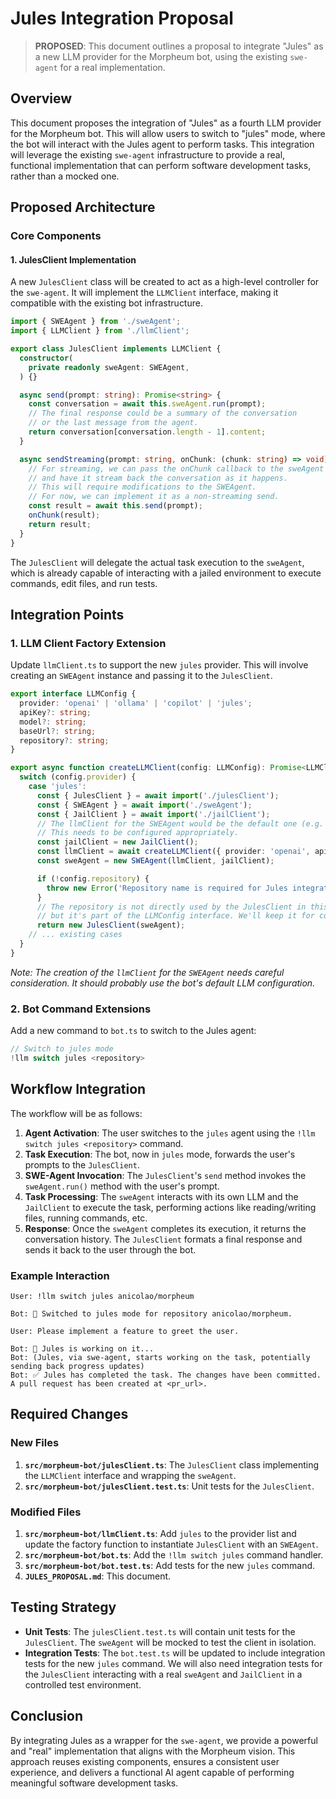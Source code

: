 # Jules Integration Proposal

> **PROPOSED**: This document outlines a proposal to integrate "Jules" as a new LLM provider for the Morpheum bot, using the existing `swe-agent` for a real implementation.

## Overview

This document proposes the integration of "Jules" as a fourth LLM provider for the Morpheum bot. This will allow users to switch to "jules" mode, where the bot will interact with the Jules agent to perform tasks. This integration will leverage the existing `swe-agent` infrastructure to provide a real, functional implementation that can perform software development tasks, rather than a mocked one.

## Proposed Architecture

### Core Components

#### 1. JulesClient Implementation

A new `JulesClient` class will be created to act as a high-level controller for the `swe-agent`. It will implement the `LLMClient` interface, making it compatible with the existing bot infrastructure.

```typescript
import { SWEAgent } from './sweAgent';
import { LLMClient } from './llmClient';

export class JulesClient implements LLMClient {
  constructor(
    private readonly sweAgent: SWEAgent,
  ) {}

  async send(prompt: string): Promise<string> {
    const conversation = await this.sweAgent.run(prompt);
    // The final response could be a summary of the conversation
    // or the last message from the agent.
    return conversation[conversation.length - 1].content;
  }

  async sendStreaming(prompt: string, onChunk: (chunk: string) => void): Promise<string> {
    // For streaming, we can pass the onChunk callback to the sweAgent
    // and have it stream back the conversation as it happens.
    // This will require modifications to the SWEAgent.
    // For now, we can implement it as a non-streaming send.
    const result = await this.send(prompt);
    onChunk(result);
    return result;
  }
}
```

The `JulesClient` will delegate the actual task execution to the `sweAgent`, which is already capable of interacting with a jailed environment to execute commands, edit files, and run tests.

## Integration Points

### 1. LLM Client Factory Extension

Update `llmClient.ts` to support the new `jules` provider. This will involve creating an `SWEAgent` instance and passing it to the `JulesClient`.

```typescript
export interface LLMConfig {
  provider: 'openai' | 'ollama' | 'copilot' | 'jules';
  apiKey?: string;
  model?: string;
  baseUrl?: string;
  repository?: string;
}

export async function createLLMClient(config: LLMConfig): Promise<LLMClient> {
  switch (config.provider) {
    case 'jules':
      const { JulesClient } = await import('./julesClient');
      const { SWEAgent } = await import('./sweAgent');
      const { JailClient } = await import('./jailClient');
      // The llmClient for the SWEAgent would be the default one (e.g. openai)
      // This needs to be configured appropriately.
      const jailClient = new JailClient();
      const llmClient = await createLLMClient({ provider: 'openai', apiKey: process.env.OPENAI_API_KEY });
      const sweAgent = new SWEAgent(llmClient, jailClient);

      if (!config.repository) {
        throw new Error('Repository name is required for Jules integration');
      }
      // The repository is not directly used by the JulesClient in this new design,
      // but it's part of the LLMConfig interface. We'll keep it for consistency.
      return new JulesClient(sweAgent);
    // ... existing cases
  }
}
```
*Note: The creation of the `llmClient` for the `SWEAgent` needs careful consideration. It should probably use the bot's default LLM configuration.*

### 2. Bot Command Extensions

Add a new command to `bot.ts` to switch to the Jules agent:

```typescript
// Switch to jules mode
!llm switch jules <repository>
```

## Workflow Integration

The workflow will be as follows:

1.  **Agent Activation**: The user switches to the `jules` agent using the `!llm switch jules <repository>` command.
2.  **Task Execution**: The bot, now in `jules` mode, forwards the user's prompts to the `JulesClient`.
3.  **SWE-Agent Invocation**: The `JulesClient`'s `send` method invokes the `sweAgent.run()` method with the user's prompt.
4.  **Task Processing**: The `sweAgent` interacts with its own LLM and the `JailClient` to execute the task, performing actions like reading/writing files, running commands, etc.
5.  **Response**: Once the `sweAgent` completes its execution, it returns the conversation history. The `JulesClient` formats a final response and sends it back to the user through the bot.

### Example Interaction

```
User: !llm switch jules anicolao/morpheum

Bot: 🤖 Switched to jules mode for repository anicolao/morpheum.

User: Please implement a feature to greet the user.

Bot: 🤖 Jules is working on it...
Bot: (Jules, via swe-agent, starts working on the task, potentially sending back progress updates)
Bot: ✅ Jules has completed the task. The changes have been committed. A pull request has been created at <pr_url>.
```

## Required Changes

### New Files

1.  **`src/morpheum-bot/julesClient.ts`**: The `JulesClient` class implementing the `LLMClient` interface and wrapping the `sweAgent`.
2.  **`src/morpheum-bot/julesClient.test.ts`**: Unit tests for the `JulesClient`.

### Modified Files

1.  **`src/morpheum-bot/llmClient.ts`**: Add `jules` to the provider list and update the factory function to instantiate `JulesClient` with an `SWEAgent`.
2.  **`src/morpheum-bot/bot.ts`**: Add the `!llm switch jules` command handler.
3.  **`src/morpheum-bot/bot.test.ts`**: Add tests for the new `jules` command.
4.  **`JULES_PROPOSAL.md`**: This document.

## Testing Strategy

-   **Unit Tests**: The `julesClient.test.ts` will contain unit tests for the `JulesClient`. The `sweAgent` will be mocked to test the client in isolation.
-   **Integration Tests**: The `bot.test.ts` will be updated to include integration tests for the new `jules` command. We will also need integration tests for the `JulesClient` interacting with a real `sweAgent` and `JailClient` in a controlled test environment.

## Conclusion

By integrating Jules as a wrapper for the `swe-agent`, we provide a powerful and "real" implementation that aligns with the Morpheum vision. This approach reuses existing components, ensures a consistent user experience, and delivers a functional AI agent capable of performing meaningful software development tasks.
